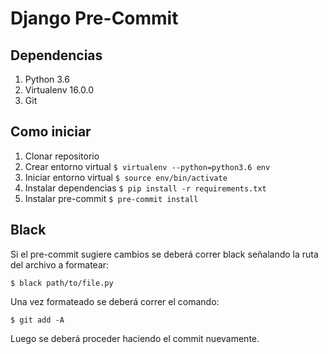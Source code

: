 # Django Pre-Commit
## Dependencias
1. Python 3.6
1. Virtualenv 16.0.0
1. Git

## Como iniciar
1. Clonar repositorio
1. Crear entorno virtual `$ virtualenv --python=python3.6 env`
1. Iniciar entorno virtual `$ source env/bin/activate`
1. Instalar dependencias `$ pip install -r requirements.txt`
1. Instalar pre-commit `$ pre-commit install`

## Black
Si el pre-commit sugiere cambios se deberá correr black señalando la ruta del archivo a formatear:

`$ black path/to/file.py`

Una vez formateado se deberá correr el comando:

`$ git add -A`

Luego se deberá proceder haciendo el commit nuevamente.
